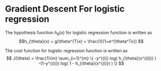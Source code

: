 # Gradient Descent For logistic regression
The hypothesis function $h_{\theta}(x)$ for logistic regression function is written as  
$$h_{\theta}(x) = g(\theta^{T}x) = \frac{1}{1+e^{\theta^Tx}} $$

The cost function for logistic regression function is written as  
$$
   J(\theta) = \frac{1}{m} \sum_{i=1}^{m} 
   \{
       -y^{(i)} log( h_{\theta}(x^{(i)}) ) 
       -(1-y^{(i)}) log( 1 - h_{\theta}(x^{(i)}) ) 
   \}
$$
